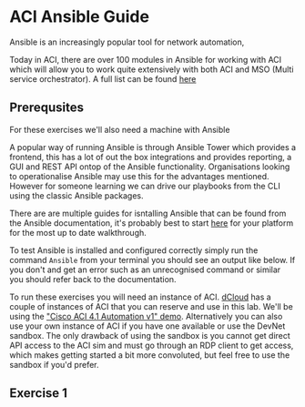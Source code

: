 # ACI Ansible Guide

Ansible is an increasingly popular tool for network automation, 

Today in ACI, there are over 100 modules in Ansible for working with ACI which will allow you to work quite extensively with both ACI and MSO (Multi service orchestrator). A full list can be found [here](https://docs.ansible.com/ansible/latest/modules/list_of_network_modules.html#network-modules)

## Prerequsites

For these exercises we'll also need a machine with Ansible

A popular way of running Ansible is through Ansible Tower which provides a frontend, this has a lot of out the box integrations and provides reporting, a GUI and REST API ontop of the Ansible functionality. Organisations looking to operationalise Ansible may use this for the advantages mentioned. However for someone learning we can drive our playbooks from the CLI using the classic Ansible packages.

There are are multiple guides for isntalling Ansible that can be found from the Ansible documentation, it's probably best to start [here](https://docs.ansible.com/ansible/latest/installation_guide/intro_installation.html) for your platform for the most up to date walkthrough.

To test Ansible is installed and configured correctly simply run the command `Ansible` from your terminal you should see an output like below. If you don't and get an error such as an unrecognised command or similar you should refer back to the documentation.

To run these exercises you will need an instance of ACI. [dCloud](dcloud.cisco.com) has a couple of instances of ACI that you can reserve and use in this lab. We'll be using the ["Cisco ACI 4.1 Automation v1" demo](https://dcloud2.cisco.com/demo/aci-4-1-automation-v1). Alternatively you can also use your own instance of ACI if you have one available or use the DevNet sandbox. The only drawback of using the sandbox is you cannot get direct API access to the ACI sim and must go through an RDP client to get access, which makes getting started a bit more convoluted, but feel free to use the sandbox if you'd prefer.

## Exercise 1
